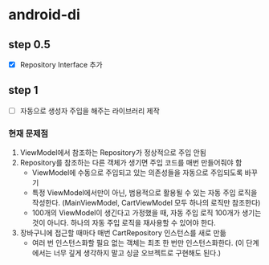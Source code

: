 # android-di

## step 0.5
- [X] Repository Interface 추가

## step 1
- [ ] 자동으로 생성자 주입을 해주는 라이브러리 제작

### 현재 문제점
1. ViewModel에서 참조하는 Repository가 정상적으로 주입 안됨
2. Repository를 참조하는 다른 객체가 생기면 주입 코드를 매번 만들어줘야 함
   - ViewModel에 수동으로 주입되고 있는 의존성들을 자동으로 주입되도록 바꾸기
   - 특정 ViewModel에서만이 아닌, 범용적으로 활용될 수 있는 자동 주입 로직을 작성한다. (MainViewModel, CartViewModel 모두 하나의 로직만 참조한다)
   - 100개의 ViewModel이 생긴다고 가정했을 때, 자동 주입 로직 100개가 생기는 것이 아니다. 하나의 자동 주입 로직을 재사용할 수 있어야 한다.
3. 장바구니에 접근할 때마다 매번 CartRepository 인스턴스를 새로 만듦
   - 여러 번 인스턴스화할 필요 없는 객체는 최초 한 번만 인스턴스화한다. (이 단계에서는 너무 깊게 생각하지 말고 싱글 오브젝트로 구현해도 된다.)
